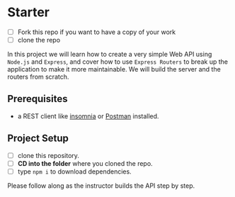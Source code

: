 # Starter

- [ ] Fork this repo if you want to have a copy of your work
- [ ] clone the repo

In this project we will learn how to create a very simple Web API using `Node.js` and `Express`, and cover how to use `Express Routers` to break up the application to make it more maintainable. We will build the server and the routers from scratch.

## Prerequisites

- a REST client like [insomnia](https://insomnia.rest/download/) or [Postman](https://www.getpostman.com/downloads/) installed.

## Project Setup

- [ ] clone this repository.
- [ ] **CD into the folder** where you cloned the repo.
- [ ] type `npm i` to download dependencies.

Please follow along as the instructor builds the API step by step.

